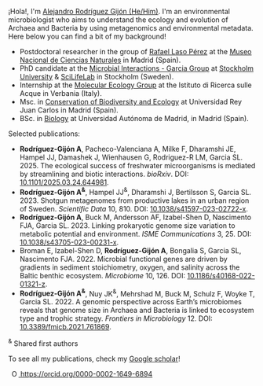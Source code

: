 ¡Hola!, I'm [Alejandro Rodríguez Gijón (He/Him)](https://twitter.com/_RodriguezGijon).
I'm an environmental microbiologist who aims to understand the ecology and evolution of Archaea and Bacteria by using metagenomics and environmental metadata. Here below you can find a bit of my background!

   - Postdoctoral researcher in the group of [Rafael Laso Pérez](https://rafaellasoperez.webnode.es/) at the [Museo Nacional de Ciencias Naturales](https://www.mncn.csic.es/es/quienes_somos/rodriguez-gijon-alejandro) in Madrid (Spain).
   - PhD candidate at the [Microbial Interactions - Garcia Group](https://miint.org/) at [Stockholm University](https://www.su.se/department-of-ecology-environment-and-plant-sciences/) & [SciLifeLab](https://www.scilifelab.se/) in Stockholm (Sweden).
   - Internship at the [Molecular Ecology Group](http://www.meg.irsa.cnr.it/) at the Istituto di Ricerca sulle Acque in Verbania (Italy).
   - Msc. in [Conservation of Biodiversity and Ecology](https://www.urjc.es/estudios/master/759-tecnicas-de-conservacion-de-la-biodiversidad-y-ecologia) at Universidad Rey Juan Carlos in Madrid (Spain).
   - BSc. in [Biology](https://www.uam.es/Ciencias/Biolog%C3%ADa/1242655508884.htm) at Universidad Autónoma de Madrid, in Madrid (Spain).


Selected publications:

- <b>Rodríguez-Gijón A</b>, Pacheco-Valenciana A, Milke F, Dharamshi JE, Hampel JJ, Damashek J, Wienhausen G, Rodriguez-R LM, Garcia SL. 2025. The ecological success of freshwater microorganisms is mediated by streamlining and biotic interactions. <i>bioRxiv</i>. DOI: [10.1101/2025.03.24.644981](https://www.biorxiv.org/content/10.1101/2025.03.24.644981v1).
- <b>Rodríguez-Gijón A<sup>&</sup></b>, Hampel JJ<sup>&</sup>, Dharamshi J, Bertilsson S, Garcia SL. 2023. Shotgun metagenomes from productive lakes in an urban region of Sweden. <i>Scientific Data</i> 10, 810. DOI: [10.1038/s41597-023-02722-x](https://www.nature.com/articles/s41597-023-02722-x).
- <b>Rodríguez-Gijón A</b>, Buck M, Andersson AF, Izabel-Shen D, Nascimento FJA, Garcia SL. 2023. Linking prokaryotic genome size variation to metabolic potential and environment. <i>ISME Communications</i> 3, 25. DOI: [10.1038/s43705-023-00231-x](https://www.nature.com/articles/s43705-023-00231-x).
- Broman E, Izabel-Shen D, <b>Rodríguez-Gijón A</b>, Bongalia S, Garcia SL, Nascimento FJA. 2022. Microbial functional genes are driven by gradients in sediment stoichiometry, oxygen, and salinity across the Baltic benthic ecosystem. <i>Microbiome</i> 10, 126. DOI: [10.1186/s40168-022-01321-z](https://microbiomejournal.biomedcentral.com/articles/10.1186/s40168-022-01321-z).
- <b>Rodríguez-Gijón A<sup>&</sup></b>, Nuy JK<sup>&</sup>, Mehrshad M, Buck M, Schulz F, Woyke T, Garcia SL. 2022. A genomic perspective across Earth’s microbiomes reveals that genome size in Archaea and Bacteria is linked to ecosystem type and trophic strategy. <i>Frontiers in Microbiology</i> 12. DOI: [10.3389/fmicb.2021.761869](https://www.frontiersin.org/articles/10.3389/fmicb.2021.761869/full).

<sup>&</sup> Shared first authors

  
To see all my publications, check my [Google scholar](https://scholar.google.com/citations?hl=en&user=5-3GnPQAAAAJ)!

   <a
    id="cy-effective-orcid-url"
    class="underline"
     href="https://orcid.org/0000-0002-1649-6894"
     target="orcid.widget"
     rel="me noopener noreferrer"
     style="vertical-align: top">
     <img
        src="https://orcid.org/sites/default/files/images/orcid_16x16.png"
        style="width: 1em; margin-inline-start: 0.5em"
        alt="ORCID iD icon"/>
      https://orcid.org/0000-0002-1649-6894
    </a>
